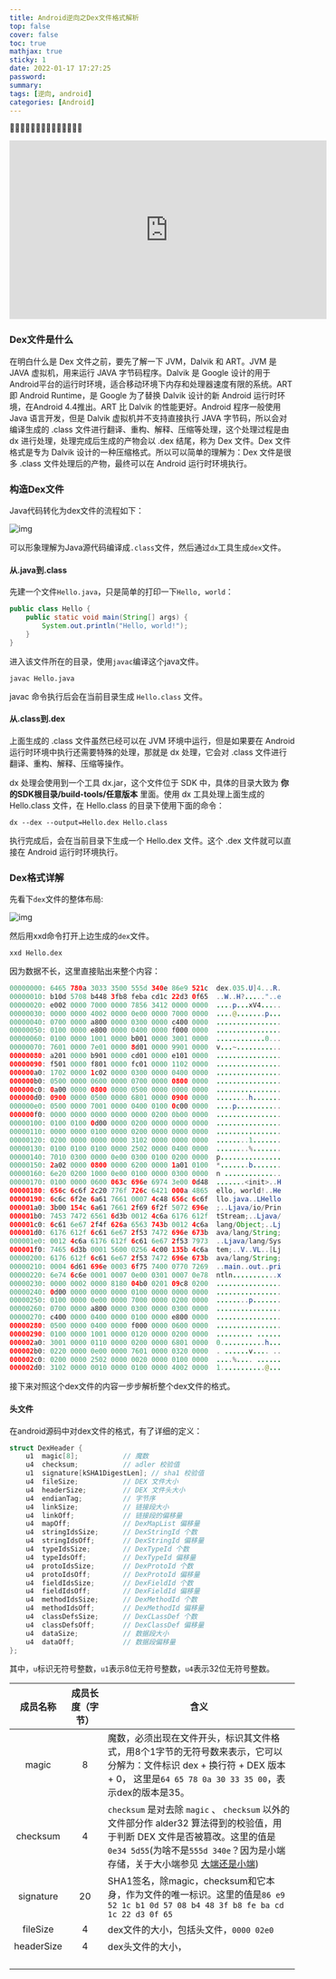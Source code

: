 ```yaml
---
title: Android逆向之Dex文件格式解析
top: false
cover: false
toc: true
mathjax: true
sticky: 1
date: 2022-01-17 17:27:25
password:
summary:
tags: [逆向, android]
categories: [Android]
---
```




<div align="center"><iframe width="560" height="315" src="https://www.youtube.com/embed/mXf3Klcn-sM" title="YouTube video player" frameborder="0" allow="accelerometer; autoplay; clipboard-write; encrypted-media; gyroscope; picture-in-picture" allowfullscreen></iframe></div>



### Dex文件是什么

在明白什么是 Dex 文件之前，要先了解一下 JVM，Dalvik 和 ART。JVM 是 JAVA 虚拟机，用来运行 JAVA 字节码程序。Dalvik 是 Google 设计的用于 Android平台的运行时环境，适合移动环境下内存和处理器速度有限的系统。ART 即 Android Runtime，是 Google 为了替换 Dalvik 设计的新 Android 运行时环境，在Android 4.4推出。ART 比 Dalvik 的性能更好。Android 程序一般使用 Java 语言开发，但是 Dalvik 虚拟机并不支持直接执行 JAVA 字节码，所以会对编译生成的 .class 文件进行翻译、重构、解释、压缩等处理，这个处理过程是由 dx 进行处理，处理完成后生成的产物会以 .dex 结尾，称为 Dex 文件。Dex 文件格式是专为 Dalvik 设计的一种压缩格式。所以可以简单的理解为：Dex 文件是很多 .class 文件处理后的产物，最终可以在 Android 运行时环境执行。



### 构造Dex文件

Java代码转化为dex文件的流程如下：

![img](http://img.heshipeng.com/202201191407214.png)

可以形象理解为Java源代码编译成`.class`文件，然后通过`dx`工具生成`dex`文件。



#### 从.java到.class

先建一个文件`Hello.java`，只是简单的打印一下`Hello, world`：

```java
public class Hello {
    public static void main(String[] args) {
        System.out.println("Hello, world!");
    }
}
```

进入该文件所在的目录，使用`javac`编译这个java文件。

```shell
javac Hello.java
```

javac 命令执行后会在当前目录生成 `Hello.class` 文件。



#### 从.class到.dex

上面生成的 .class 文件虽然已经可以在 JVM 环境中运行，但是如果要在 Android 运行时环境中执行还需要特殊的处理，那就是 dx 处理，它会对 .class 文件进行翻译、重构、解释、压缩等操作。

dx 处理会使用到一个工具 dx.jar，这个文件位于 SDK 中，具体的目录大致为 **你的SDK根目录/build-tools/任意版本** 里面。使用 dx 工具处理上面生成的Hello.class 文件，在 Hello.class 的目录下使用下面的命令：

```shell
dx --dex --output=Hello.dex Hello.class
```

执行完成后，会在当前目录下生成一个 Hello.dex 文件。这个 .dex 文件就可以直接在 Android 运行时环境执行。



### Dex格式详解

先看下`dex`文件的整体布局:

![img](http://img.heshipeng.com/202201191448457.png)



然后用xxd命令打开上边生成的`dex`文件。

```shell
xxd Hello.dex
```

因为数据不长，这里直接贴出来整个内容：

```java
00000000: 6465 780a 3033 3500 555d 340e 86e9 521c  dex.035.U]4...R.
00000010: b10d 5708 b448 3fb8 feba cd1c 22d3 0f65  ..W..H?....."..e
00000020: e002 0000 7000 0000 7856 3412 0000 0000  ....p...xV4.....
00000030: 0000 0000 4002 0000 0e00 0000 7000 0000  ....@.......p...
00000040: 0700 0000 a800 0000 0300 0000 c400 0000  ................
00000050: 0100 0000 e800 0000 0400 0000 f000 0000  ................
00000060: 0100 0000 1001 0000 b001 0000 3001 0000  ............0...
00000070: 7601 0000 7e01 0000 8d01 0000 9901 0000  v...~...........
00000080: a201 0000 b901 0000 cd01 0000 e101 0000  ................
00000090: f501 0000 f801 0000 fc01 0000 1102 0000  ................
000000a0: 1702 0000 1c02 0000 0300 0000 0400 0000  ................
000000b0: 0500 0000 0600 0000 0700 0000 0800 0000  ................
000000c0: 0a00 0000 0800 0000 0500 0000 0000 0000  ................
000000d0: 0900 0000 0500 0000 6801 0000 0900 0000  ........h.......
000000e0: 0500 0000 7001 0000 0400 0100 0c00 0000  ....p...........
000000f0: 0000 0000 0000 0000 0000 0200 0b00 0000  ................
00000100: 0100 0100 0d00 0000 0200 0000 0000 0000  ................
00000110: 0000 0000 0100 0000 0200 0000 0000 0000  ................
00000120: 0200 0000 0000 0000 3102 0000 0000 0000  ........1.......
00000130: 0100 0100 0100 0000 2502 0000 0400 0000  ........%.......
00000140: 7010 0300 0000 0e00 0300 0100 0200 0000  p...............
00000150: 2a02 0000 0800 0000 6200 0000 1a01 0100  *.......b.......
00000160: 6e20 0200 1000 0e00 0100 0000 0300 0000  n ..............
00000170: 0100 0000 0600 063c 696e 6974 3e00 0d48  .......<init>..H
00000180: 656c 6c6f 2c20 776f 726c 6421 000a 4865  ello, world!..He
00000190: 6c6c 6f2e 6a61 7661 0007 4c48 656c 6c6f  llo.java..LHello
000001a0: 3b00 154c 6a61 7661 2f69 6f2f 5072 696e  ;..Ljava/io/Prin
000001b0: 7453 7472 6561 6d3b 0012 4c6a 6176 612f  tStream;..Ljava/
000001c0: 6c61 6e67 2f4f 626a 6563 743b 0012 4c6a  lang/Object;..Lj
000001d0: 6176 612f 6c61 6e67 2f53 7472 696e 673b  ava/lang/String;
000001e0: 0012 4c6a 6176 612f 6c61 6e67 2f53 7973  ..Ljava/lang/Sys
000001f0: 7465 6d3b 0001 5600 0256 4c00 135b 4c6a  tem;..V..VL..[Lj
00000200: 6176 612f 6c61 6e67 2f53 7472 696e 673b  ava/lang/String;
00000210: 0004 6d61 696e 0003 6f75 7400 0770 7269  ..main..out..pri
00000220: 6e74 6c6e 0001 0007 0e00 0301 0007 0e78  ntln...........x
00000230: 0000 0002 0000 8180 04b0 0201 09c8 0200  ................
00000240: 0d00 0000 0000 0000 0100 0000 0000 0000  ................
00000250: 0100 0000 0e00 0000 7000 0000 0200 0000  ........p.......
00000260: 0700 0000 a800 0000 0300 0000 0300 0000  ................
00000270: c400 0000 0400 0000 0100 0000 e800 0000  ................
00000280: 0500 0000 0400 0000 f000 0000 0600 0000  ................
00000290: 0100 0000 1001 0000 0120 0000 0200 0000  ......... ......
000002a0: 3001 0000 0110 0000 0200 0000 6801 0000  0...........h...
000002b0: 0220 0000 0e00 0000 7601 0000 0320 0000  . ......v.... ..
000002c0: 0200 0000 2502 0000 0020 0000 0100 0000  ....%.... ......
000002d0: 3102 0000 0010 0000 0100 0000 4002 0000  1...........@...
```

接下来对照这个dex文件的内容一步步解析整个dex文件的格式。



#### 头文件

在android源码中对dex文件的格式，有了详细的定义：

```c
struct DexHeader {
    u1  magic[8];           // 魔数
    u4  checksum;           // adler 校验值
    u1  signature[kSHA1DigestLen]; // sha1 校验值
    u4  fileSize;           // DEX 文件大小
    u4  headerSize;         // DEX 文件头大小
    u4  endianTag;          // 字节序
    u4  linkSize;           // 链接段大小
    u4  linkOff;            // 链接段的偏移量
    u4  mapOff;             // DexMapList 偏移量
    u4  stringIdsSize;      // DexStringId 个数
    u4  stringIdsOff;       // DexStringId 偏移量
    u4  typeIdsSize;        // DexTypeId 个数
    u4  typeIdsOff;         // DexTypeId 偏移量
    u4  protoIdsSize;       // DexProtoId 个数
    u4  protoIdsOff;        // DexProtoId 偏移量
    u4  fieldIdsSize;       // DexFieldId 个数
    u4  fieldIdsOff;        // DexFieldId 偏移量
    u4  methodIdsSize;      // DexMethodId 个数
    u4  methodIdsOff;       // DexMethodId 偏移量
    u4  classDefsSize;      // DexCLassDef 个数
    u4  classDefsOff;       // DexClassDef 偏移量
    u4  dataSize;           // 数据段大小
    u4  dataOff;            // 数据段偏移量
};
```

其中，`u`标识无符号整数，`u1`表示8位无符号整数，`u4`表示32位无符号整数。



|  成员名称  | 成员长度（字节） | 含义                                                         |
| :--------: | :--------------: | ------------------------------------------------------------ |
|   magic    |        8         | 魔数，必须出现在文件开头，标识其文件格式，用8个1字节的无符号数来表示，它可以分解为：文件标识 dex + 换行符 + DEX 版本 + 0， 这里是`64 65 78 0a 30 33 35 00`，表示dex的版本是35。 |
|  checksum  |        4         | `checksum` 是对去除 `magic` 、 `checksum` 以外的文件部分作 alder32 算法得到的校验值，用于判断 DEX 文件是否被篡改。这里的值是`0e34 5d55`(为啥不是`555d 340e`？因为是小端存储，关于大小端参见 [大端还是小端](http://blog.heshipeng.com/%E5%A4%A7%E7%AB%AF%E8%BF%98%E6%98%AF%E5%B0%8F%E7%AB%AF/)) |
| signature  |        20        | SHA1签名，除magic，checksum和它本身，作为文件的唯一标识。这里的值是`86 e9 52 1c b1 0d 57 08 b4 48 3f b8 fe ba cd 1c 22 d3 0f 65` |
|  fileSize  |        4         | dex文件的大小，包括头文件，`0000 02e0`                       |
| headerSize |        4         | dex头文件的大小，                                            |
|            |                  |                                                              |
|            |                  |                                                              |
|            |                  |                                                              |
|            |                  |                                                              |



